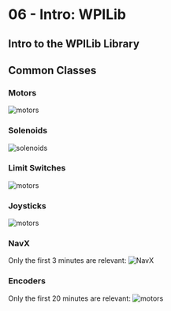 # 06 - Intro: WPILib

## Intro to the WPILib Library

## Common Classes

### Motors

![[motors](https://img.youtube.com/vi/EUGis3jkd0M/default.jpg)](https://www.youtube.com/watch?v=EUGis3jkd0M)

### Solenoids

![[solenoids](https://img.youtube.com/vi/52HhOHwS1X8/default.jpg)](https://www.youtube.com/watch?v=52HhOHwS1X8)

### Limit Switches

![[motors](https://img.youtube.com/vi/EUGis3jkd0M/default.jpg)](https://www.youtube.com/watch?v=EUGis3jkd0M)

### Joysticks

![[motors](https://img.youtube.com/vi/EUGis3jkd0M/default.jpg)](https://www.youtube.com/watch?v=EUGis3jkd0M)

### NavX

Only the first 3 minutes are relevant:
![[NavX](https://img.youtube.com/vi/nIu_qXKjqbU/default.jpg)](https://www.youtube.com/watch?v=nIu_qXKjqbU)

### Encoders

Only the first 20 minutes are relevant:
![[motors](https://img.youtube.com/vi/JDbronOFiq4/default.jpg)](https://www.youtube.com/watch?v=JDbronOFiq4)
